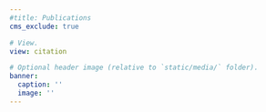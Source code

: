 ```yaml
---
#title: Publications
cms_exclude: true

# View.
view: citation

# Optional header image (relative to `static/media/` folder).
banner:
  caption: ''
  image: ''
---
```


